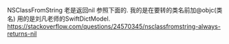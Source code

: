 
NSClassFromString 老是返回nil
参照下面的.
我的是在要转的类名前加@objc(类名) 用的是刘凡老师的SwiftDictModel.
https://stackoverflow.com/questions/24570345/nsclassfromstring-always-returns-nil
